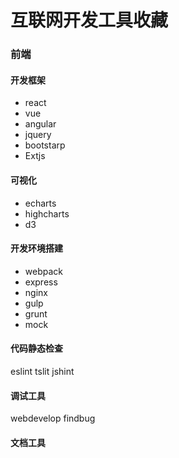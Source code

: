 # 互联网开发工具收藏
### 前端
#### 开发框架
+ react
+ vue
+ angular
+ jquery
+ bootstarp
+ Extjs

#### 可视化
+ echarts
+ highcharts
+ d3

#### 开发环境搭建
+ webpack
+ express
+ nginx
+ gulp
+ grunt
+ mock

#### 代码静态检查
eslint
tslit
jshint

#### 调试工具
webdevelop
findbug

#### 文档工具

#### 
